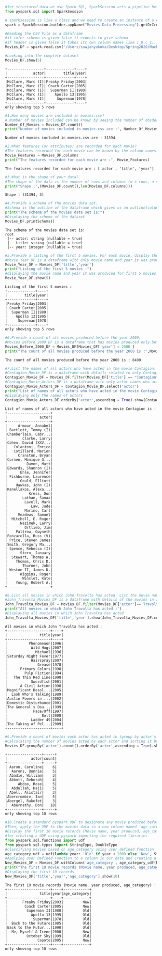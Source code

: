 ```python
#for structured data we use Spark SQL, SparkSession acts a pipeline between data and statements accessing the data
from pyspark.sql import SparkSession 
```


```python
# sparksession is like a class and we need to create an instance of a class to utilize the class
spark = SparkSession.builder.appName("Movies Data Processing").getOrCreate()
```


```python
#Reading the CSV File as a dataframe
#if infer schema is given false it expects to give schema
#if header is given false it takes its own column names like c_0,c_1...
Movies_DF = spark.read.csv("/Users/sowjanyakoka/Desktop/Spring2020/MachineLearning/movies.csv", inferSchema=True,header=True)
```


```python
#Looking into the complete dataset
Movies_DF.show(5)
```

    +-----------------+-------------+----+
    |            actor|        title|year|
    +-----------------+-------------+----+
    |McClure, Marc (I)|Freaky Friday|2003|
    |McClure, Marc (I)| Coach Carter|2005|
    |McClure, Marc (I)|  Superman II|1980|
    |McClure, Marc (I)|    Apollo 13|1995|
    |McClure, Marc (I)|     Superman|1978|
    +-----------------+-------------+----+
    only showing top 5 rows
    



```python
#1.How many movies are included in movies.csv?
# Number of movies included can be known by seeing the number of obsdervations or records(rows) in the dataframe
Number_Of_Movies = Movies_DF.count()
print("Number of movies included in movies.csv are :", Number_Of_Movies)
```

    Number of movies included in movies.csv are : 31394



```python
#2.What features (or attributes) are recorded for each movie?
#The features recorded for each movie can be known by the column names in the dataframe
Movie_Features = Movies_DF.columns
print("The features recorded for each movie are :", Movie_Features)
```

    The features recorded for each movie are : ['actor', 'title', 'year']



```python
#3.What is the shape of your data?
#The shape of the data is the number of rows and columns (m = rows, n = columns) present in the dataset
print("Shape :",(Movies_DF.count(),len(Movies_DF.columns)))
```

    Shape : (31394, 3)



```python
#4.Provide a schema of the movies data set.
#Schema is the outline of the dataframe which gives us an outline(column_name, datatype, possibility of null values) of each column in the dataset
print("The schema of the movies data set is:")
#Displaying the schema of the dataset
Movies_DF.printSchema()
```

    The schema of the movies data set is:
    root
     |-- actor: string (nullable = true)
     |-- title: string (nullable = true)
     |-- year: integer (nullable = true)
    



```python
#5.Provide a listing of the first 5 movies. For each movie, display the movie name and year it was produced, in that order.
#Movie_Year_DF is a dataframe with only movie name and year it was produced columns 
Movie_Year_DF = Movies_DF['title','year']
print("Listing of the first 5 movies :")
#displaying the movie name and year it was produced for first 5 movies
Movie_Year_DF.show(5)
```

    Listing of the first 5 movies :
    +-------------+----+
    |        title|year|
    +-------------+----+
    |Freaky Friday|2003|
    | Coach Carter|2005|
    |  Superman II|1980|
    |    Apollo 13|1995|
    |     Superman|1978|
    +-------------+----+
    only showing top 5 rows
    



```python
#6.Provide a count of all movies produced before the year 2000.
#Movies_Before_2000_DF is a dataframe that has movies produced only before year 2000
Movies_Before_2000_DF = Movies_DF[Movies_DF['year'] < 2000 ]
print("The count of all movies produced before the year 2000 is :",Movies_Before_2000_DF.count())
```

    The count of all movies produced before the year 2000 is : 8400



```python
#7.List the names of all actors who have acted in the movie Contagion. List only the names of actor.
#Contagion_Movie_DF is a dataframe with details related to only Contagion Movie
Contagion_Movie_DF = Movies_DF.filter(Movies_DF['title'] == "Contagion")
#Contagion_Movie_Actors_DF is a dataframe with only actor names who acted in Contagion Movie
Contagion_Movie_Actors_DF = Contagion_Movie_DF.select('actor')
print("List of names of all actors who have acted in the movie Contagion is :")
#Displaying only the names of actors
Contagion_Movie_Actors_DF.orderBy('actor',ascending = True).show(Contagion_Movie_Actors_DF.count())
```

    List of names of all actors who have acted in the movie Contagion is :
    +--------------------+
    |               actor|
    +--------------------+
    |     Armour, Annabel|
    | Bartlett, Tommy (I)|
    |Chamberlain, Cabr...|
    |       Clarke, Larry|
    |Cohen, David (XXV...|
    |   Colantoni, Enrico|
    |   Cotillard, Marion|
    |     Cranston, Bryan|
    |Curnen, Monique G...|
    |         Damon, Matt|
    |Edwards, Shannon (I)|
    |      Ehle, Jennifer|
    | Fishburne, Laurence|
    |      Gould, Elliott|
    |    Hawkes, John (I)|
    |Kanellakos, Alexa...|
    |          Kress, Don|
    |       Lathan, Sanaa|
    |        Lavell, Mark|
    |           Law, Jude|
    |        Marino, Carl|
    |     Meadows, Samuel|
    |  Mitchell, E. Roger|
    |      Nazimek, Larry|
    |        Ortlieb, Jim|
    |    Paltrow, Gwyneth|
    |Panzarella, Russ (V)|
    | Price, Steven James|
    |Smith, Gregory Ma...|
    | Spence, Rebecca (I)|
    |      Stern, January|
    |  Stewart, Thomas W.|
    |    Thomas, Chris D.|
    |       Thurner, John|
    | Weston II, James D.|
    |      Wiggins, Roger|
    |       Winslet, Kate|
    |    Young, Robert A.|
    +--------------------+
    



```python
#8.List all movies in which John Travolta has acted. List the movie name and year produced.
#John_Travolta_Movies_DF is a dataframe with details of the movies in John_Travolta has acted
John_Travolta_Movies_DF = Movies_DF.filter(Movies_DF['actor']=='Travolta, John')
print("All movies in which John Travolta has acted :")
#Displaying all movies in which John Travolta has acted
John_Travolta_Movies_DF['title','year'].show(John_Travolta_Movies_DF.count())
```

    All movies in which John Travolta has acted :
    +--------------------+----+
    |               title|year|
    +--------------------+----+
    |          Phenomenon|1996|
    |           Wild Hogs|2007|
    |             Michael|1996|
    |Saturday Night Fever|1977|
    |           Hairspray|2007|
    |              Grease|1978|
    |      Primary Colors|1998|
    |        Pulp Fiction|1994|
    |   The Thin Red Line|1998|
    |           Swordfish|2001|
    |      A Civil Action|1998|
    |Magnificent Desol...|2005|
    |  Look Who's Talking|1989|
    |Austin Powers in ...|2002|
    |Domestic Disturbance|2001|
    |The General's Dau...|1999|
    |            Face/Off|1997|
    |                Bolt|2008|
    |           Ladder 49|2004|
    |The Taking of Pel...|2009|
    +--------------------+----+
    



```python
#9.Provide a count of movies each actor has acted in (group by actor’s name). The list should display actor’s name and count of movies. The list should be alphabetized by actor’s name.
#Calculating the number of movies acted by each actor and sorting it by the name of the actor and displaying them
Movies_DF.groupBy('actor').count().orderBy('actor',ascending = True).show(10)

```

    +----------------+-----+
    |           actor|count|
    +----------------+-----+
    | Aaron, Caroline|    6|
    |  Aarons, Bonnie|    5|
    | Abadie, William|    3|
    | Abbott, Deborah|    4|
    |     Abdoo, Rose|    5|
    |  Abdullah, Haji|    5|
    | Abell, Alistair|    3|
    |Abercrombie, Ian|    5|
    |Abergel, Rakefet|    3|
    |  Abernathy, Don|   18|
    +----------------+-----+
    only showing top 10 rows
    



```python
#10.Create a standard pyspark UDF to designate any movie produced before 2000 as Old while movies produced in 2000 or later are designated as New.
#Then, apply the UDF to the movies data so a new column named ‘age_category’ is added permanently.
#Display the first 10 movie records (Movie name, year produced, age_category).
#for creating a UDF using pyspark importing the required libraries
from pyspark.sql.functions import udf
from pyspark.sql.types import StringType, DoubleType
#Classifying movies based on age_category using user defined function
age_category_udf = udf(lambda year: 'Old' if year < 2000 else 'New', StringType())
#Applying User Defined Function to a column in our data and creating a new DataFrame 
New_Movies_DF = Movies_DF.withColumn('age_category', age_category_udf(Movies_DF.year))
print("The first 10 movie records (Movie name, year produced, age_category) :")
#Displaying the first 10 records
New_Movies_DF['title','year','age_category'].show(10)
```

    The first 10 movie records (Movie name, year produced, age_category) :
    +--------------------+----+------------+
    |               title|year|age_category|
    +--------------------+----+------------+
    |       Freaky Friday|2003|         New|
    |        Coach Carter|2005|         New|
    |         Superman II|1980|         Old|
    |           Apollo 13|1995|         Old|
    |            Superman|1978|         Old|
    |  Back to the Future|1985|         Old|
    |Back to the Futur...|1990|         Old|
    |  Me, Myself & Irene|2000|         New|
    |         October Sky|1999|         Old|
    |              Capote|2005|         New|
    +--------------------+----+------------+
    only showing top 10 rows
    



```python

```


```python

```


```python

```
